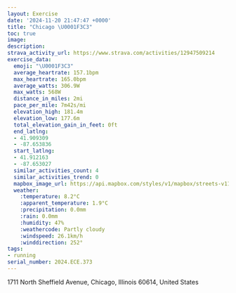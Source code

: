 ```yaml
---
layout: Exercise
date: '2024-11-20 21:47:47 +0000'
title: "Chicago \U0001F3C3"
toc: true
image:
description:
strava_activity_url: https://www.strava.com/activities/12947509214
exercise_data:
  emoji: "\U0001F3C3"
  average_heartrate: 157.1bpm
  max_heartrate: 165.0bpm
  average_watts: 306.9W
  max_watts: 568W
  distance_in_miles: 2mi
  pace_per_mile: 7m42s/mi
  elevation_high: 181.4m
  elevation_low: 177.6m
  total_elevation_gain_in_feet: 0ft
  end_latlng:
  - 41.909309
  - -87.653836
  start_latlng:
  - 41.912163
  - -87.653027
  similar_activities_count: 4
  similar_activities_trend: 0
  mapbox_image_url: https://api.mapbox.com/styles/v1/mapbox/streets-v11/static/path-5+787af2-1.0(k%7Bx~Ftk~uOBiAFc%40%5Cs%40xAyBJUDW%3FkAI_DBkB%3F%7BBEcGCcHE%7BC%3FWHQZG~%40CtC%3FbACrFCzDGp%40IvADlHK%60EAl%40%40TBFH%40LAbDLnPAvDHTEPILc%40b%40uBdBkAp%40%5Dj%40_Al%40sAbA_%40%5CCJ%40Nj%40dB%40RGHeA~%40uAdAEFXULIc%40z%40q%40b%40i%40j%40o%40Zg%40h%40MF%40EFIdAcANSfBaA%5Ci%40c%40%5Cc%40DUJaA%60Ak%40d%40q%40%60%40m%40VUb%40e%40f%40),pin-s-s+e5b22e(-87.65131,41.91174),pin-s-f+89ae00(-87.65298999999997,41.90819000000001)/auto/800x800?access_token=pk.eyJ1Ijoiam9zaGJlY2ttYW4iLCJhIjoiY205eWR2aDd1MWZ6djJrbXc4a3M0bWZleiJ9.XiG9OWkNcZk2QzjJbxLB4A
  weather:
    :temperature: 8.2°C
    :apparent_temperature: 1.9°C
    :precipitation: 0.0mm
    :rain: 0.0mm
    :humidity: 47%
    :weathercode: Partly cloudy
    :windspeed: 26.1km/h
    :winddirection: 252°
tags:
- running
serial_number: 2024.ECE.373
---
```

1711 North Sheffield Avenue, Chicago, Illinois 60614, United States
